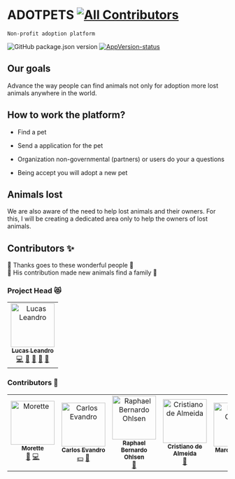 # ADOTPETS [![All Contributors](https://img.shields.io/badge/all_contributors-5-orange.svg?style=flat-square)](#contributors-)

`Non-profit adoption platform`

![GitHub package.json version](https://img.shields.io/github/package-json/v/AdotPet/Adotpets?label=Version&logoColor=indigo) [![AppVersion-status](https://img.shields.io/badge/Status-beta%201-brightgreen.svg?style=flat)](https://github.com/delvedor/appversion?#status)

## Our goals

Advance the way people can find animals not only for adoption more lost animals anywhere in the world.

## How to work the platform?

- Find a pet
- Send a application for the pet

- Organization non-governmental (partners) or users do your a questions
- Being accept you will adopt a new pet

## Animals lost

We are also aware of the need to help lost animals and their owners.
For this, I will be creating a dedicated area only to help the owners of lost animals.

## Contributors ✨

👏 Thanks goes to these wonderful people 🎉 <br>
👏 His contribution made new animals find a family 🎉

### Project Head 😻

<table>
  <tr>
    <td align="center"><a href="https://twitter.com/pannic12"><img src="https://avatars1.githubusercontent.com/u/8397567?v=4" width="100px;" alt="Lucas Leandro"/><br /><sub><b>Lucas Leandro</b></sub></a><br /><a href="https://github.com/AdotPet/Adotpets/commits?author=LucasLeandroBR" title="Code">💻</a> <a href="#design-LucasLeandroBR" title="Design">🎨</a> <a href="#ideas-LucasLeandroBR" title="Ideas, Planning, & Feedback">🤔</a> <a href="#projectManagement-LucasLeandroBR" title="Project Management">📆</a> <a href="#review-LucasLeandroBR" title="Reviewed Pull Requests">👀</a></td>
  </tr>
</table>

### Contributors 👏

<!-- ALL-CONTRIBUTORS-LIST:START - Do not remove or modify this section -->
<!-- prettier-ignore-start -->
<!-- markdownlint-disable -->
<table>
  <tr>
    <td align="center"><a href="https://github.com/Morette"><img src="https://avatars0.githubusercontent.com/u/20028647?v=4" width="100px;" alt="Morette"/><br /><sub><b>Morette</b></sub></a><br /><a href="#question-Morette" title="Answering Questions">💬</a> <a href="https://github.com/AdotPet/Adotpets/commits?author=Morette" title="Code">💻</a></td>
    <td align="center"><a href="https://github.com/carlosevandro"><img src="https://avatars1.githubusercontent.com/u/33705727?v=4" width="100px;" alt="Carlos Evandro"/><br /><sub><b>Carlos Evandro</b></sub></a><br /><a href="#financial-carlosevandro" title="Financial">💵</a> <a href="#ideas-carlosevandro" title="Ideas, Planning, & Feedback">🤔</a></td>
    <td align="center"><a href="https://github.com/RaphaelOhlsen"><img src="https://avatars0.githubusercontent.com/u/30937914?v=4" width="100px;" alt="Raphael Bernardo Ohlsen"/><br /><sub><b>Raphael Bernardo Ohlsen</b></sub></a><br /><a href="#ideas-RaphaelOhlsen" title="Ideas, Planning, & Feedback">🤔</a></td>
    <td align="center"><a href="https://www.linkedin.com/in/cristianodealmeida/"><img src="https://avatars2.githubusercontent.com/u/25031107?v=4" width="100px;" alt="Cristiano de Almeida"/><br /><sub><b>Cristiano de Almeida</b></sub></a><br /><a href="#ideas-calmeidabr" title="Ideas, Planning, & Feedback">🤔</a></td>
    <td align="center"><a href="https://github.com/GarciaDFE"><img src="https://avatars0.githubusercontent.com/u/43100363?v=4" width="100px;" alt="Marcial Garcia"/><br /><sub><b>Marcial Garcia</b></sub></a><br /><a href="#ideas-GarciaDFE" title="Ideas, Planning, & Feedback">🤔</a></td>
  </tr>
</table>

<!-- markdownlint-enable -->
<!-- prettier-ignore-end -->
<!-- ALL-CONTRIBUTORS-LIST:END -->
